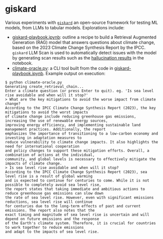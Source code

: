 # giskard
Various experiments with [`giskard`](https://docs.giskard.ai/) an open-source framework for testing ML models, from LLMs to tabular models.  Explorations include:

* [giskard-playbook.ipynb](giskard-playbook.ipynb): outline a recipe to build a Retrieval Augmented Generation (RAG) model that answers questions about climate change, based on the 2023 Climate Change Synthesis Report by the IPCC. `giskard` LLM Scan is used to automatically detect issues with the model by generating scan results such as the [hallucination results](https://htmlpreview.github.io/?https://github.com/malminhas/giskard/blob/main/hallucination_results.html) in the notebook.
* [climate-oracle.py](climate-oracle.py): a CLI tool built from the code in [giskard-playbook.ipynb](giskard-playbook.ipynb).  Example output on execution:

```
$ python climate-oracle.py
Generating create_retrieval_chain...
Enter a climate question (or press Enter to quit). eg. 'Is sea level rise avoidable and when will it stop?'
> What are the key mitigations to avoid the worse impact from climate change?
According to the IPCC Climate Change Synthesis Report (2023), the key mitigations to avoid the worst impacts
of climate change include reducing greenhouse gas emissions, increasing the use of renewable energy sources,
improving energy efficiency, and implementing sustainable land management practices. Additionally, the report
emphasizes the importance of transitioning to a low-carbon economy and investing in adaptation measures to
reduce vulnerability to climate change impacts. It also highlights the need for international cooperation
and policy changes to support these mitigation efforts. Overall, a combination of actions at the individual,
community, and global levels is necessary to effectively mitigate the impacts of climate change.
> Is sea level rise avoidable and when will it stop?
According to the IPCC Climate Change Synthesis Report (2023), sea level rise is a result of global warming
and is expected to continue for centuries to come. While it is not possible to completely avoid sea level rise,
the report states that taking immediate and ambitious actions to reduce greenhouse gas emissions can slow down
the rate of sea level rise. However, even with significant emissions reductions, sea level rise will continue
for centuries due to the long-term effects of past and current emissions. The report also notes that the
exact timing and magnitude of sea level rise is uncertain and will depend on future emissions and the response
of the Earth's climate system. Therefore, it is crucial for countries to work together to reduce emissions
and adapt to the impacts of sea level rise.
```
